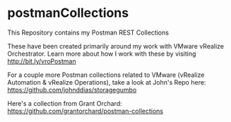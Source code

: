 # postmanCollections
This Repository contains my Postman REST Collections

These have been created primarily around my work with VMware vRealize Orchestrator. Learn more about how I work with these by visiting http://bit.ly/vroPostman

For a couple more Postman collections related to VMware (vRealize Automation & vRealize Operations), take a look at John's Repo here:
https://github.com/johnddias/storagegumbo

Here's a collection from Grant Orchard: https://github.com/grantorchard/postman-collections

